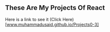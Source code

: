 ## These Are My Projects Of React
Here is a link to see it (Click Here)[www.muhammadusaid.github.io/Projects0-3]